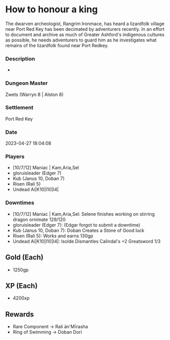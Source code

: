 # How to honour a king
The dwarven archeologist, Rangrim Ironmace, has heard a lizardfolk village near Port Red Key has been decimated by adventurers recently. In an effort to document and archive as much of Greater Ashford's indigenous cultures as possible, he needs adventurers to guard him as he investigates what remains of the lizardfolk found near Port Redkey.
### Description
-
### Dungeon Master
Zwets (Warryn 8 | Alston 8)
### Settlement
Port Red Key
### Date
2023-04-27 18:04:08
### Players
* [10/7/12] Maniac | Kam,Aria,Sel
* gloruisleader (Edger 7)
* Kub (Janus 10, Doban 7)
* Risen (Rali 5)
* Undead Ai|K10|I10|I4|
### Downtimes
* [10/7/12] Maniac | Kam,Aria,Sel: Selene finishes working on stirring dragon ornimate 129/120
* gloruisleader (Edger 7): (Edgar forgot to submit a downtime)
* Kub (Janus 10, Doban 7): Doban Creates a Stone of Good luck
* Risen (Rali 5): Works and earns 130gp
* Undead Ai|K10|I10|I4|: Isolde Dismantles Calindal's +2 Greatsword 1/3
## Gold (Each)
* 1250gp
## XP (Each)
* 4200xp
## Rewards
* Rare Component → Rali án'Mīrasha
* Ring of Swimming → Doban Dori
